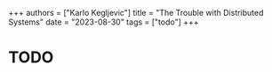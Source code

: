 +++
authors = ["Karlo Kegljevic"]
title = "The Trouble with Distributed Systems"
date = "2023-08-30"
tags = ["todo"]
+++

# TODO
